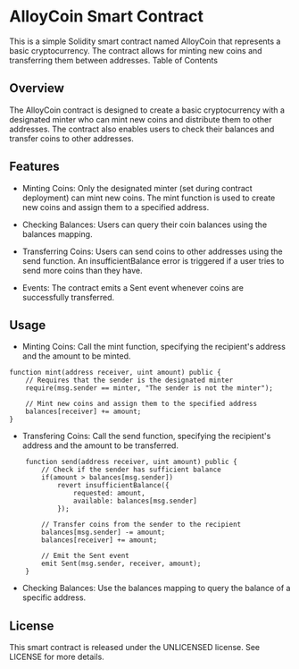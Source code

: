 # AlloyCoin Smart Contract

This is a simple Solidity smart contract named AlloyCoin that represents a basic cryptocurrency. The contract allows for minting new coins and transferring them between addresses.
Table of Contents

## Overview

The AlloyCoin contract is designed to create a basic cryptocurrency with a designated minter who can mint new coins and distribute them to other addresses. The contract also enables users to check their balances and transfer coins to other addresses.

## Features

* Minting Coins:
  Only the designated minter (set during contract deployment) can mint new coins.
  The mint function is used to create new coins and assign them to a specified address.

* Checking Balances:
  Users can query their coin balances using the balances mapping.

* Transferring Coins:
  Users can send coins to other addresses using the send function.
  An insufficientBalance error is triggered if a user tries to send more coins than they have.

* Events:
  The contract emits a Sent event whenever coins are successfully transferred.

## Usage

* Minting Coins:
  Call the mint function, specifying the recipient's address and the amount to be minted.

~~~solidity
function mint(address receiver, uint amount) public {
    // Requires that the sender is the designated minter
    require(msg.sender == minter, "The sender is not the minter");

    // Mint new coins and assign them to the specified address
    balances[receiver] += amount;
}
~~~

* Transfering Coins: Call the send function, specifying the recipient's address and the amount to be transferred.

~~~solidity
    function send(address receiver, uint amount) public {
        // Check if the sender has sufficient balance
        if(amount > balances[msg.sender])
            revert insufficientBalance({
                requested: amount,
                available: balances[msg.sender]
            });

        // Transfer coins from the sender to the recipient
        balances[msg.sender] -= amount;
        balances[receiver] += amount;

        // Emit the Sent event
        emit Sent(msg.sender, receiver, amount);
    }
~~~

* Checking Balances: Use the balances mapping to query the balance of a specific address.

## License

This smart contract is released under the UNLICENSED license. See LICENSE for more details.
